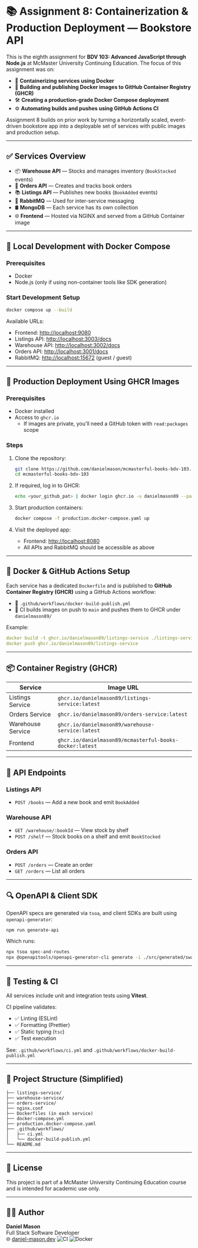 # 📚 Assignment 8: Containerization & Production Deployment — Bookstore API

This is the eighth assignment for **BDV 103: Advanced JavaScript through Node.js** at McMaster University Continuing Education. The focus of this assignment was on:

- 🐳 **Containerizing services using Docker**
- 🚀 **Building and publishing Docker images to GitHub Container Registry (GHCR)**
- 🛠️ **Creating a production-grade Docker Compose deployment**
- ⚙️ **Automating builds and pushes using GitHub Actions CI**

Assignment 8 builds on prior work by turning a horizontally scaled, event-driven bookstore app into a deployable set of services with public images and production setup.

---

## ✅ Services Overview

- 📦 **Warehouse API** — Stocks and manages inventory (`BookStocked` events)
- 🛒 **Orders API** — Creates and tracks book orders
- 📚 **Listings API** — Publishes new books (`BookAdded` events)
- 🧵 **RabbitMQ** — Used for inter-service messaging
- 🛢️ **MongoDB** — Each service has its own collection
- 🌐 **Frontend** — Hosted via NGINX and served from a GitHub Container image

---

## 🐳 Local Development with Docker Compose

### Prerequisites
- Docker
- Node.js (only if using non-container tools like SDK generation)

### Start Development Setup
```bash
docker compose up --build
```

Available URLs:
- Frontend: [http://localhost:9080](http://localhost:9080)
- Listings API: [http://localhost:3003/docs](http://localhost:3003/docs)
- Warehouse API: [http://localhost:3002/docs](http://localhost:3002/docs)
- Orders API: [http://localhost:3001/docs](http://localhost:3001/docs)
- RabbitMQ: [http://localhost:15672](http://localhost:15672) (guest / guest)

---

## 🚀 Production Deployment Using GHCR Images

### Prerequisites
- Docker installed
- Access to `ghcr.io`
  - If images are private, you'll need a GitHub token with `read:packages` scope

### Steps

1. Clone the repository:
   ```bash
   git clone https://github.com/danielmason/mcmasterful-books-bdv-103.git
   cd mcmasterful-books-bdv-103
   ```

2. If required, log in to GHCR:
   ```bash
   echo <your_github_pat> | docker login ghcr.io -u danielmason89 --password-stdin
   ```

3. Start production containers:
   ```bash
   docker compose -f production.docker-compose.yaml up
   ```

4. Visit the deployed app:
   - Frontend: [http://localhost:8080](http://localhost:8080)
   - All APIs and RabbitMQ should be accessible as above

---

## 🔧 Docker & GitHub Actions Setup

Each service has a dedicated `Dockerfile` and is published to **GitHub Container Registry (GHCR)** using a GitHub Actions workflow:

- 📂 `.github/workflows/docker-build-publish.yml`
- 🐙 CI builds images on push to `main` and pushes them to GHCR under `danielmason89/`

Example:
```yaml
docker build -t ghcr.io/danielmason89/listings-service ./listings-service
docker push ghcr.io/danielmason89/listings-service
```

---

## 📦 Container Registry (GHCR)

| Service            | Image URL                                                  |
|--------------------|-------------------------------------------------------------|
| Listings Service   | `ghcr.io/danielmason89/listings-service:latest`             |
| Orders Service     | `ghcr.io/danielmason89/orders-service:latest`               |
| Warehouse Service  | `ghcr.io/danielmason89/warehouse-service:latest`            |
| Frontend           | `ghcr.io/danielmason89/mcmasterful-books-docker:latest`     |

---

## 📄 API Endpoints

### Listings API
- `POST /books` — Add a new book and emit `BookAdded`

### Warehouse API
- `GET /warehouse/:bookId` — View stock by shelf
- `POST /shelf` — Stock books on a shelf and emit `BookStocked`

### Orders API
- `POST /orders` — Create an order
- `GET /orders` — List all orders

---

## 🔍 OpenAPI & Client SDK

OpenAPI specs are generated via `tsoa`, and client SDKs are built using `openapi-generator`:

```bash
npm run generate-api
```

Which runs:
```bash
npx tsoa spec-and-routes
npx @openapitools/openapi-generator-cli generate -i ./src/generated/swagger.json -o ./client -g typescript-fetch
```

---

## 🧪 Testing & CI

All services include unit and integration tests using **Vitest**.

CI pipeline validates:
- ✅ Linting (ESLint)
- ✅ Formatting (Prettier)
- ✅ Static typing (`tsc`)
- ✅ Test execution

See: `.github/workflows/ci.yml` and `.github/workflows/docker-build-publish.yml`

---

## 📁 Project Structure (Simplified)

```
├── listings-service/
├── warehouse-service/
├── orders-service/
├── nginx.conf
├── Dockerfiles (in each service)
├── docker-compose.yml
├── production.docker-compose.yaml
├── .github/workflows/
│   ├── ci.yml
│   └── docker-build-publish.yml
└── README.md
```

---

## 📄 License

This project is part of a McMaster University Continuing Education course and is intended for academic use only.

---

## 👨‍💻 Author

**Daniel Mason**  
Full Stack Software Developer  
🌐 [daniel-mason.dev](https://daniel-mason.dev)
![CI](https://github.com/danielmason/mcmasterful-books-bdv-103/actions/workflows/ci.yml/badge.svg)
![Docker](https://github.com/danielmason/mcmasterful-books-bdv-103/actions/workflows/docker-build-publish.yml/badge.svg)